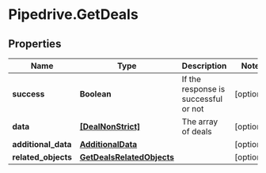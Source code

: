 # Pipedrive.GetDeals

## Properties

Name | Type | Description | Notes
------------ | ------------- | ------------- | -------------
**success** | **Boolean** | If the response is successful or not | [optional] 
**data** | [**[DealNonStrict]**](DealNonStrict.md) | The array of deals | [optional] 
**additional_data** | [**AdditionalData**](AdditionalData.md) |  | [optional] 
**related_objects** | [**GetDealsRelatedObjects**](GetDealsRelatedObjects.md) |  | [optional] 


